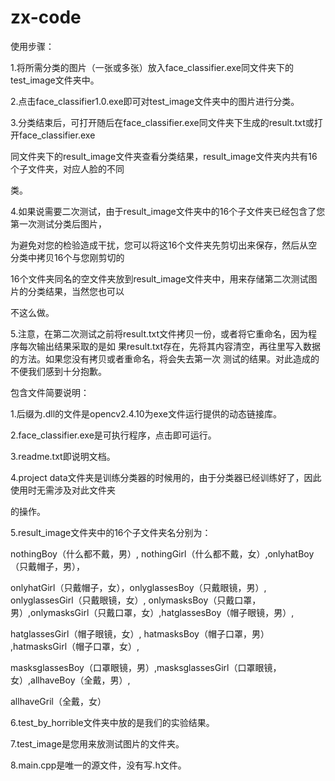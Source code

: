 # zx-code

使用步骤：

1.将所需分类的图片（一张或多张）放入face_classifier.exe同文件夹下的test_image文件夹中。

2.点击face_classifier1.0.exe即可对test_image文件夹中的图片进行分类。

3.分类结束后，可打开随后在face_classifier.exe同文件夹下生成的result.txt或打开face_classifier.exe

同文件夹下的result_image文件夹查看分类结果，result_image文件夹内共有16个子文件夹，对应人脸的不同

类。

4.如果说需要二次测试，由于result_image文件夹中的16个子文件夹已经包含了您第一次测试分类后图片，

为避免对您的检验造成干扰，您可以将这16个文件夹先剪切出来保存，然后从空分类中拷贝16个与您刚剪切的

16个文件夹同名的空文件夹放到result_image文件夹中，用来存储第二次测试图片的分类结果，当然您也可以

不这么做。

5.注意，在第二次测试之前将result.txt文件拷贝一份，或者将它重命名，因为程序每次输出结果采取的是如
果result.txt存在，先将其内容清空，再往里写入数据的方法。如果您没有拷贝或者重命名，将会失去第一次
测试的结果。对此造成的不便我们感到十分抱歉。


包含文件简要说明：

1.后缀为.dll的文件是opencv2.4.10为exe文件运行提供的动态链接库。

2.face_classifier.exe是可执行程序，点击即可运行。

3.readme.txt即说明文档。

4.project data文件夹是训练分类器的时候用的，由于分类器已经训练好了，因此使用时无需涉及对此文件夹

的操作。

5.result_image文件夹中的16个子文件夹名分别为：

nothingBoy（什么都不戴，男）, nothingGirl（什么都不戴，女）,onlyhatBoy（只戴帽子，男），

onlyhatGirl（只戴帽子，女），onlyglassesBoy（只戴眼镜，男）, onlyglassesGirl（只戴眼镜，女）, 
onlymasksBoy（只戴口罩，男）,onlymasksGirl（只戴口罩，女）,hatglassesBoy（帽子眼镜，男）,

hatglassesGirl（帽子眼镜，女）, hatmasksBoy（帽子口罩，男） ,hatmasksGirl（帽子口罩，女）,

masksglassesBoy（口罩眼镜，男）,masksglassesGirl（口罩眼镜，女）,allhaveBoy（全戴，男）, 

allhaveGril（全戴，女）

6.test_by_horrible文件夹中放的是我们的实验结果。

7.test_image是您用来放测试图片的文件夹。

8.main.cpp是唯一的源文件，没有写.h文件。